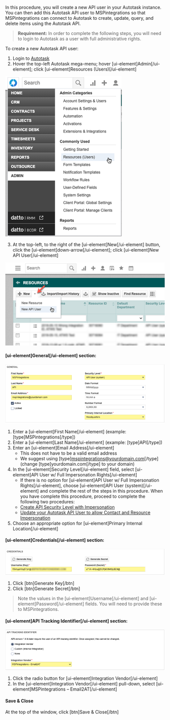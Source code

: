 
In this procedure, you will create a new API user in your Autotask instance. You can then add this Autotask API user to MSPintegrations so that MSPintegrations can connect to Autotask to create, update, query, and delete items using the Autotask API.

> **Requirement:** In order to complete the following steps, you will need to login to Autotask as a user with full administrative rights.

To create a new Autotask API user:

1. Login to [Autotask](https://www.autotask.net/)
2. Hover the top-left Autotask mega-menu; hover [ui-element]Admin[/ui-element]; click [ui-element]Resources (Users)[/ui-element]

![img.png](autotask-menu-admin-resources.png)

3. At the top-left, to the right of the [ui-element]New[/ui-element] button, click the [ui-element]down-arrow[/ui-element]; click [ui-element]New API User[/ui-element]

![new-api-user-arrow.png](new-api-user-arrow.png)

#### [ui-element]General[/ui-element] section:
![img.png](autotask-new-api-user-general-section.png)
1. Enter a [ui-element]First Name[/ui-element] (example: [type]MSPintegrations[/type])
2. Enter a [ui-element]Last Name[/ui-element] (example: [type]API[/type])
3. Enter an [ui-element]Email Address[/ui-element] 
   * This does not have to be a valid email address 
   * We suggest using [type]mspintegrations@yourdomain.com[/type] (change [type]yourdomain.com[/type] to your domain)
4. In the [ui-element]Security Level[/ui-element] field, select [ui-element]API User w/ Full Impersonation Rights[/ui-element]
   * If there is no option for [ui-element]API User w/ Full Impersonation Rights[/ui-element], choose [ui-element]API User (system)[/ui-element] and complete the rest of the steps in this procedure. When you have complete this procedure, proceed to complete the following two procedures:
   * [Create API Security Level with Impersonation](email2at/configure/autotask/create-api-security-level-with-impersonation.md)
   * [Update your Autotask API User to allow Contact and Resource Impersonation](email2at/configure/autotask/update-api-user-for-impersonation.md)
5. Choose an appropriate option for [ui-element]Primary Internal Location[/ui-element]

#### [ui-element]Credentials[/ui-element] section:<br>
![img.png](autotask-new-api-user-credentials-section.png)
   1. Click [btn]Generate Key[/btn] 
   2. Click [btn]Generate Secret[/btn]
> Note the values in the [ui-element]Username[/ui-element] and [ui-element]Password[/ui-element] fields. You will need to provide these to MSPintegrations. 

#### [ui-element]API Tracking Identifier[/ui-element] section:
![img.png](autotask-new-api-user-api-identifier-section.png)
   1. Click the radio button for [ui-element]Integration Vendor[/ui-element] 
   2. In the [ui-element]Integration Vendor[/ui-element] pull-down, select [ui-element]MSPintegrations – Email2AT[/ui-element] 

#### Save & Close
At the top of the window, click [btn]Save & Close[/btn]